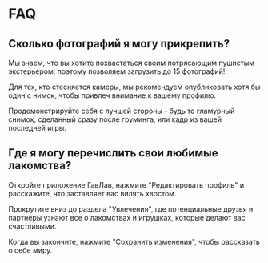 # FAQ

## Сколько фотографий я могу прикрепить?

Мы знаем, что вы хотите похвастаться своим потрясающим пушистым
экстерьером, поэтому позволяем загрузить до 15 фотографий!

Для тех, кто стесняется камеры, мы рекомендуем опубликовать хотя бы
один с нимок, чтобы привлеч внимание к вашему профилю.

Продемонстрируйте себя с лучшей стороны - будь то гламурный снимок, 
сделанный сразу после груминга, или кадр из вашей последней игры.

## Где я могу перечислить свои любимые лакомства?
Откройте приложение ГавЛав, нажмите "Редактировать
профиль" и расскажите, что заставляет вас вилять
хвостом.

Прокрутите вниз до раздела "Увлечения", где
потенциальные друзья и партнеры узнают все о лакомствах
и игрушках, которые делают вас счастливыми.

Когда вы закончите, нажмите "Сохранить изменения",
чтобы рассказать о себе миру.
